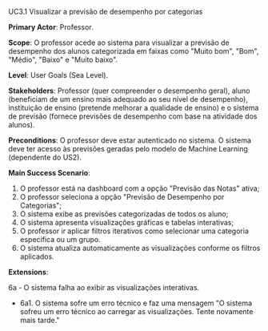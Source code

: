 UC3.1 Visualizar a previsão de desempenho por categorias

**Primary Actor**: Professor.

**Scope**: O professor acede ao sistema para visualizar a previsão de desempenho dos alunos categorizada em faixas como "Muito bom", "Bom", "Médio", "Baixo" e "Muito baixo".

**Level**: User Goals (Sea Level).

**Stakeholders**: Professor (quer compreender o desempenho geral), aluno (beneficiam de um ensino mais adequado ao seu nível de desempenho), instituição de ensino (pretende melhorar a qualidade de ensino) e o sistema de previsão (fornece previsões de desempenho com base na atividade dos alunos).

**Preconditions**:  O professor deve estar autenticado no sistema. O sistema deve ter acesso às previsões geradas pelo modelo de Machine Learning (dependente do US2). 

**Main Success Scenario**:
1. O professor está na dashboard com a opção "Previsão das Notas" ativa;
2. O professor seleciona a opção "Previsão de Desempenho por Categorias";
3. O sistema exibe as previsões categorizadas de todos os aluno;
4. O sistema apresenta visualizações gráficas e tabelas interativas;
5. O professor ir aplicar filtros iterativos como selecionar uma categoria especifica ou um grupo.
6. O sistema atualiza automaticamente as visualizações conforme os filtros aplicados.

**Extensions**:

6a - O sistema falha ao exibir as visualizações interativas.
- 6a1. O sistema sofre um erro técnico e faz uma mensagem "O sistema sofreu um erro técnico ao carregar as visualizações. Tente novamente mais tarde."
